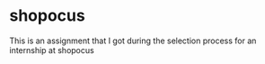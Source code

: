 # shopocus
This is an assignment that I got during the selection process for an internship at shopocus
